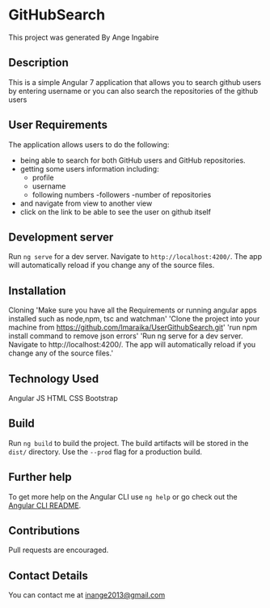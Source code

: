 # GitHubSearch

This project was generated By Ange Ingabire

## Description

This is a simple Angular 7 application that allows you to search github users by entering username or you can also search the repositories of the github users

## User Requirements

The application allows users to do the following:

- being able to search for both GitHub users and GitHub repositories.
- getting some users information including: 
   - profile
   - username
   - following numbers 
   -followers
   -number of repositories
 - and navigate from view to another view 
 - click on the link to be able to see the user on github itself
   
## Development server

Run `ng serve` for a dev server. Navigate to `http://localhost:4200/`. The app will automatically reload if you change any of the source files.


## Installation

 Cloning
'Make sure you have all the Requirements or running angular apps installed such as node,npm, tsc and watchman'
'Clone the project into your machine from https://github.com/Imaraika/UserGithubSearch.git'
'run npm install command to remove json errors'
'Run ng serve for a dev server. Navigate to http://localhost:4200/. The app will automatically reload if you change any of the source files.'

## Technology Used

Angular JS
HTML
CSS
Bootstrap

## Build

Run `ng build` to build the project. The build artifacts will be stored in the `dist/` directory. Use the `--prod` flag for a production build.


## Further help

To get more help on the Angular CLI use `ng help` or go check out the [Angular CLI README](https://github.com/angular/angular-cli/blob/master/README.md).

## Contributions

Pull requests are encouraged.

## Contact Details

You can contact me at inange2013@gmail.com
